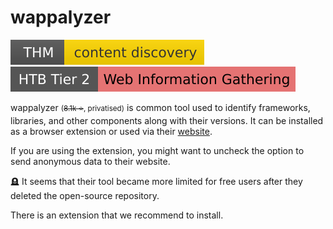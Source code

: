 # wappalyzer

[![contentdiscovery](../../../../_badges/thm/contentdiscovery.svg)](https://tryhackme.com/room/contentdiscovery)
[![web_information_gathering](../../../../_badges/htb/web_information_gathering.svg)](https://academy.hackthebox.com/course/preview/information-gathering---web-edition)

<div class="row row-cols-lg-2"><div>

wappalyzer <small>(<s>8.1k ⭐</s>, privatised)</small> is common tool used to identify frameworks, libraries, and other components along with their versions. It can be installed as a browser extension or used via their [website](https://www.wappalyzer.com/). 

If you are using the extension, you might want to uncheck the option to send anonymous data to their website.

🪦 It seems that their tool became more limited for free users after they deleted the open-source repository.
</div><div>

There is an extension that we recommend to install.
</div></div>